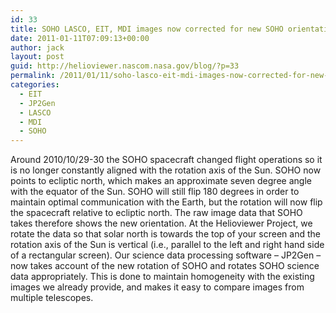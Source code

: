 ```yaml
---
id: 33
title: SOHO LASCO, EIT, MDI images now corrected for new SOHO orientation
date: 2011-01-11T07:09:13+00:00
author: jack
layout: post
guid: http://helioviewer.nascom.nasa.gov/blog/?p=33
permalink: /2011/01/11/soho-lasco-eit-mdi-images-now-corrected-for-new-soho-orientation/
categories:
  - EIT
  - JP2Gen
  - LASCO
  - MDI
  - SOHO
---
```

Around 2010/10/29-30 the SOHO spacecraft changed flight operations so it is no longer constantly aligned with the rotation axis of the Sun. SOHO now points to ecliptic north, which makes an approximate seven degree angle with the equator of the Sun. SOHO will still flip 180 degrees in order to maintain optimal communication with the Earth, but the rotation will now flip the spacecraft relative to ecliptic north. The raw image data that SOHO takes therefore shows the new orientation. At the Helioviewer Project, we rotate the data so that solar north is towards the top of your screen and the rotation axis of the Sun is vertical (i.e., parallel to the left and right hand side of a rectangular screen). Our science data processing software &#8211; JP2Gen &#8211; now takes account of the new rotation of SOHO and rotates SOHO science data appropriately. This is done to maintain homogeneity with the existing images we already provide, and makes it easy to compare images from multiple telescopes.

